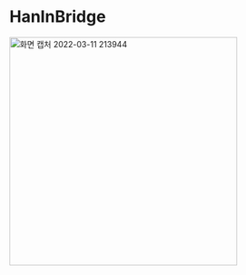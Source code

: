 # HanInBridge

<img width="401" alt="화면 캡처 2022-03-11 213944" src="https://user-images.githubusercontent.com/83502596/157868451-822e3cf3-fe6a-4925-8aec-865eedeeb5a1.png">

